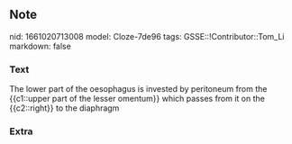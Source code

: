 ## Note
nid: 1661020713008
model: Cloze-7de96
tags: GSSE::!Contributor::Tom_Li
markdown: false

### Text
<div>
  The lower part of the oesophagus is invested by peritoneum from
  the {{c1::upper part of the lesser omentum}} which passes from it
  on the {{c2::right}} to the diaphragm
</div>

### Extra

